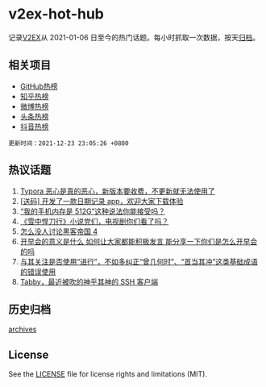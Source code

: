 # v2ex-hot-hub

 记录[V2EX](https://www.v2ex.com/)从 2021-01-06 日至今的热门话题。每小时抓取一次数据，按天[归档](archives)。
 
 ## 相关项目

- [GitHub热榜](https://github.com/snaildev/github-hot-hub)
- [知乎热榜](https://github.com/snaildev/zhihu-hot-hub)
- [微博热榜](https://github.com/snaildev/weibo-hot-hub)
- [头条热榜](https://github.com/snaildev/toutiao-hot-hub)
- [抖音热榜](https://github.com/snaildev/douyin-hot-hub)


 `更新时间：2021-12-23 23:05:26 +0800`

## 热议话题

1. [Typora 恶心是真的恶心，新版本要收费，不更新就无法使用了](https://www.v2ex.com/t/823909)
1. [[送码] 开发了一款日期记录 app，欢迎大家下载体验](https://www.v2ex.com/t/823987)
1. [“我的手机内存是 512G”这种说法你能接受吗？](https://www.v2ex.com/t/824040)
1. [《雪中悍刀行》小说党们，电视剧你们看了吗？](https://www.v2ex.com/t/823892)
1. [怎么没人讨论黑客帝国 4](https://www.v2ex.com/t/823897)
1. [开早会的意义是什么 如何让大家都能积极发言 能分享一下你们是怎么开早会的吗](https://www.v2ex.com/t/823927)
1. [与其关注是否使用“进行”，不如多纠正“曾几何时”、“首当其冲”这类基础成语的错误使用](https://www.v2ex.com/t/823891)
1. [Tabby，最近被吹的神乎其神的 SSH 客户端](https://www.v2ex.com/t/824004)

## 历史归档

[archives](archives)

## License

See the [LICENSE](LICENSE) file for license rights and limitations (MIT).
